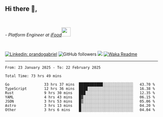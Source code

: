 <h2>Hi there  👋,</h2> </br>

<p><em>- Platform Engineer at <a href="https://www.ifood.com.br/">iFood</a><img src="https://media.giphy.com/media/WUlplcMpOCEmTGBtBW/giphy.gif" width="30"> 
</em></p></br>


[![Linkedin: prandogabriel](https://img.shields.io/badge/-prandogabriel-blue?style=flat-square&logo=Linkedin&logoColor=white&link=https://www.linkedin.com/in/prandogabriel/)](https://www.linkedin.com/in/prandogabriel)
![GitHub followers](https://img.shields.io/github/followers/prandogabriel?label=Follow&style=social)
![](https://visitor-badge.glitch.me/badge?page_id=prandogabriel.prandogabriel)
[![Waka Readme](https://github.com/prandogabriel/prandogabriel/actions/workflows/update-stats.yml.yml/badge.svg)](https://github.com/prandogabriel/prandogabriel/actions/workflows/update-stats.yml.yml)

---

<!--START_SECTION:waka-->

```golang
From: 23 January 2025 - To: 22 February 2025

Total Time: 73 hrs 49 mins

Go                33 hrs 37 mins  ███████████░░░░░░░░░░░░░░   43.70 %
TypeScript        12 hrs 36 mins  ████░░░░░░░░░░░░░░░░░░░░░   16.38 %
Rust              9 hrs 30 mins   ███░░░░░░░░░░░░░░░░░░░░░░   12.35 %
YAML              4 hrs 43 mins   █▓░░░░░░░░░░░░░░░░░░░░░░░   06.15 %
JSON              3 hrs 53 mins   █▒░░░░░░░░░░░░░░░░░░░░░░░   05.06 %
Astro             3 hrs 13 mins   █░░░░░░░░░░░░░░░░░░░░░░░░   04.20 %
Other             3 hrs 6 mins    █░░░░░░░░░░░░░░░░░░░░░░░░   04.04 %
```

<!--END_SECTION:waka-->
